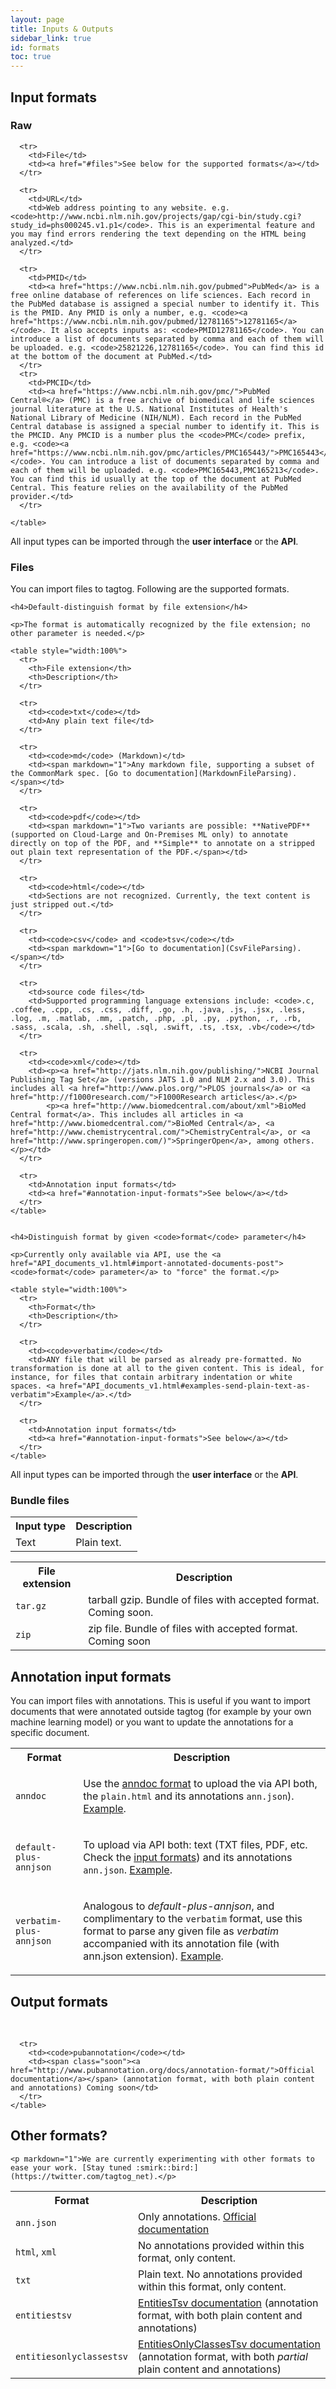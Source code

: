 ```yaml
---
layout: page
title: Inputs & Outputs
sidebar_link: true
id: formats
toc: true
---
```


<div class="page-section">
  <h2>Input formats</h2>
  <div class="two-third-col">
    <h3>Raw</h3>
    <table style="width:100%">
      <tr>
        <th>Input type</th>
        <th>Description</th>
      </tr>
      <tr>
        <td>Text</td>
        <td>Plain text.</td>
      </tr>

      <tr>
        <td>File</td>
        <td><a href="#files">See below for the supported formats</a></td>
      </tr>

      <tr>
        <td>URL</td>
        <td>Web address pointing to any website. e.g. <code>http://www.ncbi.nlm.nih.gov/projects/gap/cgi-bin/study.cgi?study_id=phs000245.v1.p1</code>. This is an experimental feature and you may find errors rendering the text depending on the HTML being analyzed.</td>
      </tr>

      <tr>
        <td>PMID</td>
        <td><a href="https://www.ncbi.nlm.nih.gov/pubmed">PubMed</a> is a free online database of references on life sciences. Each record in the PubMed database is assigned a special number to identify it. This is the PMID. Any PMID is only a number, e.g. <code><a href="https://www.ncbi.nlm.nih.gov/pubmed/12781165">12781165</a></code>. It also accepts inputs as: <code>PMID12781165</code>. You can introduce a list of documents separated by comma and each of them will be uploaded. e.g. <code>25821226,12781165</code>. You can find this id at the bottom of the document at PubMed.</td>
      </tr>
      <tr>
        <td>PMCID</td>
        <td><a href="https://www.ncbi.nlm.nih.gov/pmc/">PubMed Central®</a> (PMC) is a free archive of biomedical and life sciences journal literature at the U.S. National Institutes of Health's National Library of Medicine (NIH/NLM). Each record in the PubMed Central database is assigned a special number to identify it. This is the PMCID. Any PMCID is a number plus the <code>PMC</code> prefix, e.g. <code><a href="https://www.ncbi.nlm.nih.gov/pmc/articles/PMC165443/">PMC165443</a></code>. You can introduce a list of documents separated by comma and each of them will be uploaded. e.g. <code>PMC165443,PMC165213</code>. You can find this id usually at the top of the document at PubMed Central. This feature relies on the availability of the PubMed provider.</td>
      </tr>

    </table>
  </div>
  <div class="one-third-col">
    <div class="message">
      All input types can be imported through the <strong>user interface</strong> or the <strong>API</strong>.
    </div>
  </div>
  <div class="two-third-col">
    <h3>Files</h3>
    <p>You can import files to tagtog. Following are the supported formats.</p>

    <h4>Default-distinguish format by file extension</h4>

    <p>The format is automatically recognized by the file extension; no other parameter is needed.</p>

    <table style="width:100%">
      <tr>
        <th>File extension</th>
        <th>Description</th>
      </tr>

      <tr>
        <td><code>txt</code></td>
        <td>Any plain text file</td>
      </tr>

      <tr>
        <td><code>md</code> (Markdown)</td>
        <td><span markdown="1">Any markdown file, supporting a subset of the CommonMark spec. [Go to documentation](MarkdownFileParsing).</span></td>
      </tr>

      <tr>
        <td><code>pdf</code></td>
        <td><span markdown="1">Two variants are possible: **NativePDF** (supported on Cloud-Large and On-Premises ML only) to annotate directly on top of the PDF, and **Simple** to annotate on a stripped out plain text representation of the PDF.</span></td>
      </tr>

      <tr>
        <td><code>html</code></td>
        <td>Sections are not recognized. Currently, the text content is just stripped out.</td>
      </tr>

      <tr>
        <td><code>csv</code> and <code>tsv</code></td>
        <td><span markdown="1">[Go to documentation](CsvFileParsing).</span></td>
      </tr>

      <tr>
        <td>source code files</td>
        <td>Supported programming language extensions include: <code>.c, .coffee, .cpp, .cs, .css, .diff, .go, .h, .java, .js, .jsx, .less, .log, .m, .matlab, .mm, .patch, .php, .pl, .py, .python, .r, .rb, .sass, .scala, .sh, .shell, .sql, .swift, .ts, .tsx, .vb</code></td>
      </tr>

      <tr>
        <td><code>xml</code></td>
        <td><p><a href="http://jats.nlm.nih.gov/publishing/">NCBI Journal Publishing Tag Set</a> (versions JATS 1.0 and NLM 2.x and 3.0). This includes all <a href="http://www.plos.org/">PLOS journals</a> or <a href="http://f1000research.com/">F1000Research articles</a>.</p>
            <p><a href="http://www.biomedcentral.com/about/xml">BioMed Central format</a>. This includes all articles in <a href="http://www.biomedcentral.com/">BioMed Central</a>, <a href="http://www.chemistrycentral.com/">ChemistryCentral</a>, or <a href="http://www.springeropen.com/)">SpringerOpen</a>, among others.</p></td>
      </tr>

      <tr>
        <td>Annotation input formats</td>
        <td><a href="#annotation-input-formats">See below</a></td>
      </tr>      
    </table>


    <h4>Distinguish format by given <code>format</code> parameter</h4>

    <p>Currently only available via API, use the <a href="API_documents_v1.html#import-annotated-documents-post"><code>format</code> parameter</a> to "force" the format.</p>

    <table style="width:100%">
      <tr>
        <th>Format</th>
        <th>Description</th>
      </tr>

      <tr>
        <td><code>verbatim</code></td>
        <td>ANY file that will be parsed as already pre-formatted. No transformation is done at all to the given content. This is ideal, for instance, for files that contain arbitrary indentation or white spaces. <a href="API_documents_v1.html#examples-send-plain-text-as-verbatim">Example</a>.</td>
      </tr>

      <tr>
        <td>Annotation input formats</td>
        <td><a href="#annotation-input-formats">See below</a></td>
      </tr>      
    </table>


  </div>
  <div class="one-third-col">
    <div class="message">
      All input types can be imported through the <strong>user interface</strong> or the <strong>API</strong>.
    </div>
  </div>


  <div class="two-third-col">
    <h3>Bundle files</h3>
    <table style="width:100%">
      <tr>
        <th>File extension</th>
        <th>Description</th>
      </tr>
      <tr>
        <td><code>tar.gz</code></td>
        <td><span class="soon">tarball gzip. Bundle of files with accepted format.</span> Coming soon.</td>
      </tr>
      <tr>
        <td><code>zip</code></td>
        <td><span class="soon">zip file. Bundle of files with accepted format.</span> Coming soon</td>
      </tr>
    </table>
  </div>

  <div class="one-third-col">

  </div>


</div>
<div class="page-section">
  <h2>Annotation input formats</h2>
  <div class="two-third-col">
    <p>You can import files with annotations. This is useful if you want to import documents that were annotated outside tagtog (for example by your own machine learning model) or you want to update the annotations for a specific document.</p>
    <table style="width:100%">
      <tr>
        <th>Format</th>
        <th>Description</th>
      </tr>
      <tr>
        <td><code>anndoc</code></td>
        <td><p>Use the <a href="anndoc.html">anndoc format</a> to upload the via API both, the <code>plain.html</code> and its annotations <code>ann.json</code>). <a title="tagtog - How to upload annotated documents?" href="API_documents_v1.html#replace-annotations-of-existing-document-post">Example</a>.</p></td>
      </tr>
      <tr>
        <td><code>default-plus-annjson</code></td>
        <td><p>To upload via API both: text (TXT files, PDF, etc. Check the <a href="ioformats.html#input-formats">input formats</a>) and its annotations <code>ann.json</code>. <a title="tagtog - How to upload annotated documents?" href="API_documents_v1.html#import-annotated-documents-post">Example</a>.</p></td>
      </tr>
      <tr>
        <td><code>verbatim-plus-annjson</code></td>
        <td><p>Analogous to <em>default-plus-annjson</em>, and complimentary to the <code>verbatim</code> format, use this format to parse any given file as <em>verbatim</em> accompanied with its annotation file (with ann.json extension). <a href="API_documents_v1.html#examples-import-pre-annotated-verbatim-text">Example</a>.</p></td>
      </tr>
    </table>
  </div>
  <div class="one-third-col">

  </div>
</div>

<div class="page-section">
  <h2>Output formats</h2>
  <br/>
  <div class="two-third-col">
    <table style="width:100%">
      <tr>
        <th>Format</th>
        <th>Description</th>
      </tr>
      <tr>
        <td><code>ann.json</code></td>
        <td>Only annotations. <a title="tagtog - ann doc" href="/anndoc.html">Official documentation</a></td>
      </tr>
      <tr>
        <td><code>html</code>, <code>xml</code></td>
        <td>No annotations provided within this format, only content.</td>
      </tr>
      <tr>
        <td><code>txt</code></td>
        <td>Plain text. No annotations provided within this format, only content.</td>
      </tr>
      <tr>
        <td><code>entitiestsv</code></td>
        <td><a href="/EntitiesTsv">EntitiesTsv documentation</a> (annotation format, with both plain content and annotations)</td>
      </tr>
      <tr>
        <td><code>entitiesonlyclassestsv</code></td>
        <td><a href="/EntitiesOnlyClassesTsv">EntitiesOnlyClassesTsv documentation</a> (annotation format, with both <em>partial</em> plain content and annotations)</td>
      </tr>

      <tr>
        <td><code>pubannotation</code></td>
        <td><span class="soon"><a href="http://www.pubannotation.org/docs/annotation-format/">Official documentation</a></span> (annotation format, with both plain content and annotations) Coming soon</td>
      </tr>
    </table>
  </div>
  <div class="one-third-col">

  </div>
  <div class="two-third-col">
    <h2>Other formats?</h2>

    <p markdown="1">We are currently experimenting with other formats to ease your work. [Stay tuned :smirk::bird:](https://twitter.com/tagtog_net).</p>
  </div>

</div>

